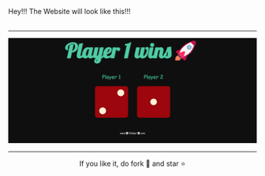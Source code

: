 Hey!!!
The Website will look like this!!!
<br><br><hr>
<p align="center">
  <img src="dicegame.png" alt=""></center>
</p>
<hr>
</p>
<p align="center">If you like it, do fork 🍴 and star ⭐</p>
